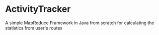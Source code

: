 # ActivityTracker
A simple MapReduce Framework in Java from scratch for calculating the statistics from user's routes

